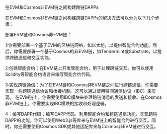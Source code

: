 在EVM和Cosmos非EVM链之间构建跨链DAPPs

在EVM和Cosmos非EVM链之间构建跨链DAPPs的解决方法可以分为以下几个步骤：

部署EVM链和Cosmos非EVM链：



1:你需要部署一个基于EVM的区块链网络，如以太坊，以提供智能合约功能。然后，你需要部署一个基于Cosmos的非EVM链，如Tendermint或Substrate，以提供跨链通信和交互功能。

2:创建智能合约：在EVM链上开发智能合约，用于处理跨链交互。你可以使用Solidity等智能合约语言来编写智能合约代码。

3:实现跨链通信：为了在EVM链和Cosmos非EVM链之间进行跨链通信，你需要实现一些跨链通信协议和桥接机制。这可以通过使用链间通信协议（IBC）来实现。
在EVM链上，你需要使用IBC模块来处理跨链消息的发送和接收。在Cosmos非EVM链上，你需要实现IBC模块的接收和处理逻辑。

4：编写DAPP代码：编写DAPP代码，利用智能合约和跨链通信功能，实现跨链DAPP的功能。你可以使用Web3.js等库来与EVM链上的智能合约进行交互。同时，你还需要使用Cosmos SDK或其他适配库来与Cosmos非EVM链进行交互。

